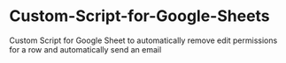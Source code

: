# Custom-Script-for-Google-Sheets
Custom Script for Google Sheet to automatically remove edit permissions for a row and automatically send an email
